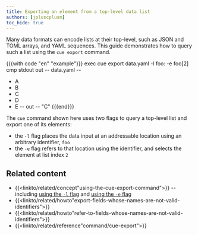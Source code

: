 ```yaml
---
title: Exporting an element from a top-level data list
authors: [jpluscplusm]
toc_hide: true
---
```


Many data formats can encode lists at their top-level,
such as JSON and TOML arrays,
and YAML sequences.
This guide demonstrates how to query such a list using the `cue export` command.

<!--more-->

{{{with code "en" "example"}}}
exec cue export data.yaml -l foo: -e foo[2]
cmp stdout out
-- data.yaml --
- A
- B
- C
- D
- E
-- out --
"C"
{{{end}}}

The `cue` command shown here uses two flags to query a top-level list and
export one of its elements:
- the `-l` flag places the data input at an addressable location using an
  arbitrary identifier, `foo`
- the `-e` flag refers to that location using the identifier,
  and selects the element at list index `2`

## Related content

- {{<linkto/related/concept"using-the-cue-export-command">}} -- including
  [using the `-l` flag]({{<relref"docs/concept/using-the-cue-export-command/inputs">}}#non-cue-data-location)
  and
  [using the `-e` flag]({{<relref"docs/concept/using-the-cue-export-command/evaluation">}}#modified-expression)
- {{<linkto/related/howto"export-fields-whose-names-are-not-valid-identifiers">}}
- {{<linkto/related/howto"refer-to-fields-whose-names-are-not-valid-identifiers">}}
- {{<linkto/related/reference"command/cue-export">}}
